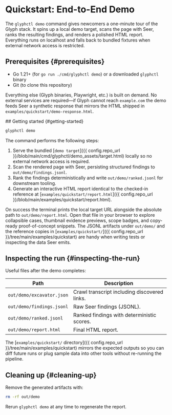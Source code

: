 # Quickstart: End-to-End Demo

The `glyphctl demo` command gives newcomers a one-minute tour of the Glyph stack.
It spins up a local demo target, scans the page with Seer, ranks the resulting
findings, and renders a polished HTML report. Everything runs on localhost and
falls back to bundled fixtures when external network access is restricted.

## Prerequisites {#prerequisites}

* Go 1.21+ (for `go run ./cmd/glyphctl demo`) or a downloaded `glyphctl` binary
* Git (to clone this repository)

Everything else (Glyph binaries, Playwright, etc.) is built on demand. No
external services are required—if Glyph cannot reach `example.com` the demo
feeds Seer a synthetic response that mirrors the HTML shipped in
`examples/quickstart/demo-response.html`.

<div id="run-the-pipeline"></div>
## Getting started {#getting-started}

```bash
glyphctl demo
```

The command performs the following steps:

1. Serve the bundled [`demo target`]({{ config.repo_url }}/blob/main/cmd/glyphctl/demo_assets/target.html)
   locally so no external network access is required.
2. Scan the rendered page with Seer, persisting structured findings to
   `out/demo/findings.jsonl`.
3. Rank the findings deterministically and write `out/demo/ranked.jsonl` for
   downstream tooling.
4. Generate an interactive HTML report identical to the checked-in reference at
   [`examples/quickstart/report.html`]({{ config.repo_url }}/blob/main/examples/quickstart/report.html).

On success the terminal prints the local target URL alongside the absolute path
to `out/demo/report.html`. Open that file in your browser to explore collapsible
cases, thumbnail evidence previews, scope badges, and copy-ready proof-of-concept
snippets. The JSONL artifacts under `out/demo/` and the reference copies in
[`examples/quickstart/`]({{ config.repo_url }}/tree/main/examples/quickstart)
are handy when writing tests or inspecting the data Seer emits.

## Inspecting the run {#inspecting-the-run}

Useful files after the demo completes:

| Path | Description |
| ---- | ----------- |
| `out/demo/excavator.json` | Crawl transcript including discovered links. |
| `out/demo/findings.jsonl` | Raw Seer findings (JSONL). |
| `out/demo/ranked.jsonl` | Ranked findings with deterministic scores. |
| `out/demo/report.html` | Final HTML report. |

The [`examples/quickstart/` directory]({{ config.repo_url }}/tree/main/examples/quickstart)
mirrors the expected outputs so you can diff future runs or plug sample data into
other tools without re-running the pipeline.

## Cleaning up {#cleaning-up}

Remove the generated artifacts with:

```bash
rm -rf out/demo
```

Rerun `glyphctl demo` at any time to regenerate the report.
